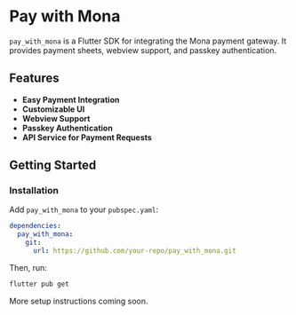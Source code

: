 # Pay with Mona

`pay_with_mona` is a Flutter SDK for integrating the Mona payment gateway. It provides payment sheets, webview support, and passkey authentication.

## Features

- **Easy Payment Integration**
- **Customizable UI**
- **Webview Support**
- **Passkey Authentication**
- **API Service for Payment Requests**

## Getting Started

### Installation
Add `pay_with_mona` to your `pubspec.yaml`:

```yaml
dependencies:
  pay_with_mona:
    git:
      url: https://github.com/your-repo/pay_with_mona.git
```

Then, run:

```sh
flutter pub get
```

More setup instructions coming soon.

